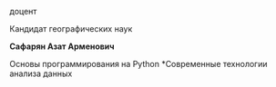 доцент

Кандидат географических наук

**Сафарян Азат Арменович**

Основы программирования на Python
	*Современные технологии анализа данных